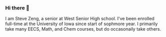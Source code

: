 ### Hi there 👋

I am Steve Zeng, a senior at West Senior High school. I've been enrolled full-time at the University of Iowa since start of sophmore year. I primarily take many EECS, Math, and Chem courses, but do occasonaily take others.
